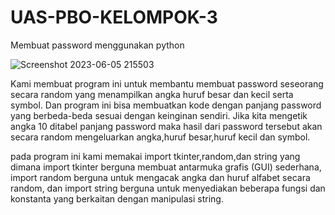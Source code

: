# UAS-PBO-KELOMPOK-3
Membuat password menggunakan python

![Screenshot 2023-06-05 215503](https://github.com/ferdywings/UAS-PBO-KELOMPOK-3/assets/116781668/cdd14486-3171-42e9-94fe-3f8af042dedf)

Kami membuat program ini untuk membantu membuat password seseorang secara random yang menampilkan angka huruf besar dan kecil serta symbol.
Dan program ini bisa membuatkan kode dengan panjang password yang berbeda-beda sesuai dengan keinginan sendiri. Jika kita mengetik angka 10 ditabel panjang password maka hasil dari password tersebut akan secara random mengeluarkan angka,huruf besar,huruf kecil dan symbol.

pada program ini kami memakai import tkinter,random,dan string yang dimana import tkinter berguna membuat antarmuka grafis (GUI) sederhana, import random berguna untuk mengacak angka dan huruf alfabet secara random, dan import string berguna untuk menyediakan beberapa fungsi dan konstanta yang berkaitan dengan manipulasi string. 




